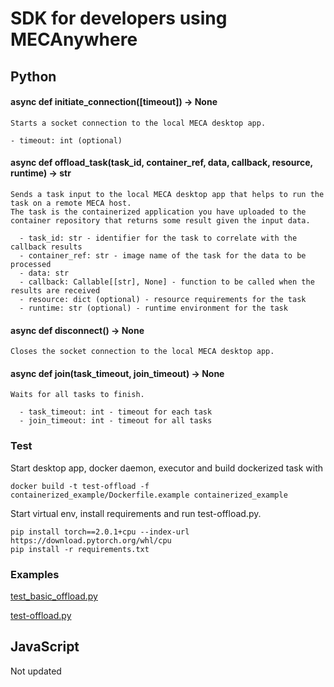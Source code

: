 # SDK for developers using MECAnywhere

## Python

#### async def initiate_connection([timeout]) -> None
    Starts a socket connection to the local MECA desktop app.

    - timeout: int (optional)

#### async def offload_task(task_id, container_ref, data, callback, resource, runtime) -> str
    Sends a task input to the local MECA desktop app that helps to run the task on a remote MECA host.
    The task is the containerized application you have uploaded to the container repository that returns some result given the input data.

      - task_id: str - identifier for the task to correlate with the callback results
      - container_ref: str - image name of the task for the data to be processed
      - data: str
      - callback: Callable[[str], None] - function to be called when the results are received
      - resource: dict (optional) - resource requirements for the task
      - runtime: str (optional) - runtime environment for the task

#### async def disconnect() -> None
    Closes the socket connection to the local MECA desktop app.
#### async def join(task_timeout, join_timeout) -> None
    Waits for all tasks to finish.

      - task_timeout: int - timeout for each task
      - join_timeout: int - timeout for all tasks

### Test

Start desktop app, docker daemon, executor and build dockerized task with
```
docker build -t test-offload -f containerized_example/Dockerfile.example containerized_example
```
Start virtual env, install requirements and run test-offload.py.

```
pip install torch==2.0.1+cpu --index-url https://download.pytorch.org/whl/cpu
pip install -r requirements.txt
```

### Examples

[test_basic_offload.py](test_basic_offload.py)

[test-offload.py](test-offload.py)

## JavaScript

Not updated
